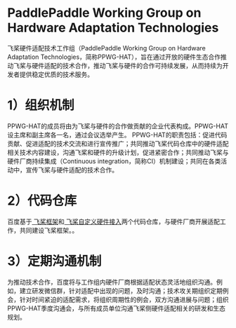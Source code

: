 # PaddlePaddle Working Group on Hardware Adaptation Technologies

飞桨硬件适配技术工作组（PaddlePaddle Working Group on Hardware Adaptation Technologies，简称PPWG-HAT），旨在通过开放的硬件生态合作推动飞桨与硬件适配的技术合作，推动飞桨与硬件的合作可持续发展，从而持续为开发者提供稳定优质的技术服务。

# 1）组织机制

PPWG-HAT的成员将由为飞桨与硬件的合作做贡献的企业代表构成。PPWG-HAT设主席和副主席各一名，通过会议选举产生。
PPWG-HAT的职责包括：促进代码贡献、促进适配的技术交流和进行宣传推广；共同推动飞桨代码仓库中的硬件适配相关技术内容建设，沟通飞桨和硬件的升级计划，促进紧密合作；共同推动飞桨与硬件厂商持续集成（Continuous integration，简称CI）机制建设；共同在各类活动中，宣传飞桨与硬件适配的技术合作。

# 2）代码仓库

百度基于[ 飞桨框架](https://github.com/PaddlePaddle/Paddle)和[ 飞桨自定义硬件接入](https://github.com/PaddlePaddle/PaddleCustomDevice)两个代码仓库，与硬件厂商开展适配工作，共同建设飞桨框架。。

# 3）定期沟通机制

为推动技术合作，百度将与工作组内硬件厂商根据适配状态灵活地组织沟通。例如，建立研发微信群，针对适配中出现的问题，及时沟通；技术攻关期组织定期例会，针对时间紧迫的适配需求，将组织周期性的例会，双方沟通进展与问题；组织PPWG-HAT季度沟通会，与所有成员单位沟通飞桨侧硬件适配相关的研发和生态规划。
